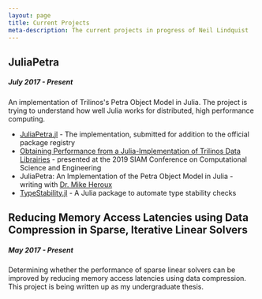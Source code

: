```yaml
---
layout: page
title: Current Projects
meta-description: The current projects in progress of Neil Lindquist
---
```


## JuliaPetra
##### July 2017 - Present
An implementation of Trilinos's Petra Object Model in Julia.
The project is trying to understand how well Julia works for distributed, high performance computing.

* [JuliaPetra.jl](github.com/collegeville/JuliaPetra.jl) - The implementation, submitted for addition to the official package registry
* [Obtaining Performance from a Julia-Implementation of Trilinos Data Librairies](https://www.pathlms.com/siam/courses/10878/sections/14368/video_presentations/127457) - presented at the 2019 SIAM Conference on Computational Science and Engineering
* JuliaPetra: An Implementation of the Petra Object Model in Julia - writing with [Dr. Mike Heroux](https://maherou.github.io/)
* [TypeStability.jl](github.com/collegeville/typestability.jl) - A Julia package to automate type stability checks

## Reducing Memory Access Latencies using Data Compression in Sparse, Iterative Linear Solvers
##### May 2017 - Present
Determining whether the performance of sparse linear solvers can be improved by reducing memory access latencies using data compression.
This project is being written up as my undergraduate thesis.
